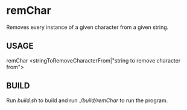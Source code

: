 # remChar
Removes every instance of a given character from a given string.

## USAGE
remChar <charcter to be removed> <stringToRemoveCharacterFrom|"string to remove character from">

## BUILD
Run _build.sh_ to build and run _./build/remChar_ to run the program.
